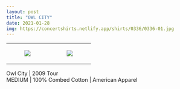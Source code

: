 ```yaml
---
layout: post
title: "OWL CITY"
date: 2021-01-28
img: https://concertshirts.netlify.app/shirts/0336/0336-01.jpg
---
```




<table style="width:100%;"><tr><td style="vertical-align:top;">
      <figure class="tmblr-full" data-orig-height="2048" data-orig-width="1365" data-orig-src="https://concertshirts.netlify.app/shirts/0336/0336-01.jpg"><img src="https://64.media.tumblr.com/191e45980ea3cc02af133fecc30c09ee/9ecfe0881909e15d-f2/s540x810/10be383f7b5dd9b6043e3f6b02c8ab0f74e5b1f7.jpg" data-orig-height="2048" data-orig-width="1365" data-orig-src="https://concertshirts.netlify.app/shirts/0336/0336-01.jpg"/></figure></td>
    <td style="vertical-align:top;">
      <figure class="tmblr-full" data-orig-height="2048" data-orig-width="1365" data-orig-src="https://concertshirts.netlify.app/shirts/0336/0336-02.jpg"><img src="https://64.media.tumblr.com/0d2ab19e30c34827977e8b0db94c0b17/9ecfe0881909e15d-5e/s540x810/9b934b23fd8c74c652f4de8357be58a9e7cf00cc.jpg" data-orig-height="2048" data-orig-width="1365" data-orig-src="https://concertshirts.netlify.app/shirts/0336/0336-02.jpg"/></figure></td>
  </tr></table><p>
  Owl City | 2009 Tour<br/>MEDIUM | 100% Combed Cotton | American Apparel
</p>
